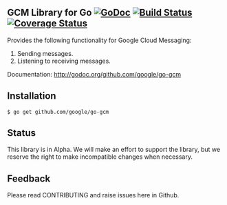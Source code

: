 GCM Library for Go [![GoDoc][godoc image]][godoc] [![Build Status][travis image]][travis] [![Coverage Status][codecov image]][codecov]
--

Provides the following functionality for Google Cloud Messaging:

1. Sending messages.
2. Listening to receiving messages.

Documentation: http://godoc.org/github.com/google/go-gcm

## Installation

    $ go get github.com/google/go-gcm

## Status

This library is in Alpha. We will make an effort to support the library, but we reserve the right to make incompatible changes when necessary.

## Feedback

Please read CONTRIBUTING and raise issues here in Github.


[godoc]: https://godoc.org/github.com/rounds/go-gcm
[godoc image]: https://godoc.org/github.com/rounds/go-gcm?status.svg

[travis image]: https://travis-ci.org/rounds/go-gcm.svg
[travis]: https://travis-ci.org/rounds/go-gcm

[codecov image]: https://codecov.io/gh/rounds/go-gcm/branch/master/graph/badge.svg
[codecov]: https://codecov.io/gh/rounds/go-gcm
